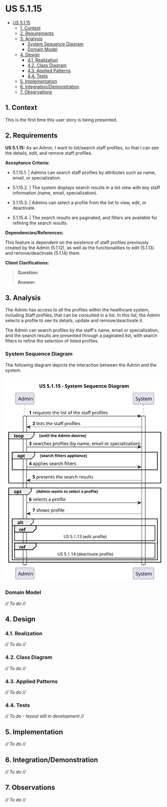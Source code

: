 # US 5.1.15

<!-- TOC -->
* [US 5.1.15](#us-5115)
  * [1. Context](#1-context)
  * [2. Requirements](#2-requirements)
  * [3. Analysis](#3-analysis)
    * [System Sequence Diagram](#system-sequence-diagram)
    * [Domain Model](#domain-model)
  * [4. Design](#4-design)
    * [4.1. Realization](#41-realization)
    * [4.2. Class Diagram](#42-class-diagram)
    * [4.3. Applied Patterns](#43-applied-patterns)
    * [4.4. Tests](#44-tests)
  * [5. Implementation](#5-implementation)
  * [6. Integration/Demonstration](#6-integrationdemonstration)
  * [7. Observations](#7-observations)
<!-- TOC -->


## 1. Context

This is the first time this user story is being presented.

## 2. Requirements

**US 5.1.15:** As an Admin, I want to list/search staff profiles, so that I can see the details, edit, and remove staff profiles.


**Acceptance Criteria:**

- 5.1.15.1. | Admins can search staff profiles by attributes such as name, email, or specialization.

- 5.1.15.2. | The system displays search results in a list view with key staff information (name, email, specialization).

- 5.1.15.3. | Admins can select a profile from the list to view, edit, or deactivate.

- 5.1.15.4. | The search results are paginated, and filters are available for refining the search results.

**Dependencies/References:**

This feature is dependent on the existence of staff profiles previously created by the Admin (5.1.12), as well as the functionalities
to edit (5.1.13) and remove/deactivate (5.1.14) them.

**Client Clarifications:**

> **Question:** 
>
> **Answer:** 


## 3. Analysis

The Admin has access to all the profiles within the healthcare system, including Staff profiles, that can be consulted in
a list. In this list, the Admin selects a profile to see its details, update and remove/deactivate it.

The Admin can search profiles by the staff's name, email or specialization, and the search results are presented through
a paginated list, with search filters to refine the selection of listed profiles.

### System Sequence Diagram

The following diagram depicts the interaction between the Admin and the system.

![us_5.1.15_system_sequence_diagram.svg](diagrams/SSD/us_5.1.15_system_sequence_diagram.svg)

### Domain Model

_// To do //_

## 4. Design

### 4.1. Realization

_// To do //_

### 4.2. Class Diagram

_// To do //_

### 4.3. Applied Patterns

_// To do //_

### 4.4. Tests

_// To do - layout still in development //_ 


## 5. Implementation

_// To do //_

## 6. Integration/Demonstration

_// To do //_

## 7. Observations

_// To do //_
